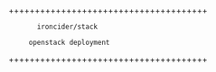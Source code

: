 ++++++++++++++++++++++++++++++++++++++

           ironcider/stack
           
         openstack deployment
         
++++++++++++++++++++++++++++++++++++++
